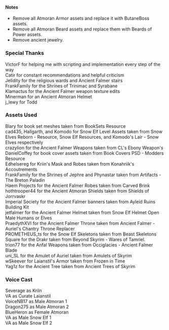 #### Notes

- Remove all Atmoran Armor assets and replace it with ButaneBoss assets.
- Remove all Atmoran Beard assets and replace them with Beards of Power assets.
- Remove ancient jewelry.

### Special Thanks

VictorF for helping me with scripting and implementation every step of the way\
Catir for constant recommendations and helpful criticism\
Jelidity for the religious wards and Ancient Falmer stairs\
FrankFamily for the Shrines of Trinimac and Syrabane\
Klamactus for the Ancient Falmer weapon texture edits\
Minerman for an Ancient Atmoran Helmet\
j_lewy for Todd

### Assets Used

Blary for book set meshes taken from BookSets Resource\
cad435, Hallgarth, and Komodo for Snow Elf Level Assets taken from Snow Elves Reborn - Resource, Snow Elf Resources, and Komodo's Lair - Snow Elves respectively\
crazylion for the Ancient Falmer Weapons taken from CL's Ebony Weapon's\
DanielCoffey for book cover assets taken from Book Covers PSD - Modders Resource\
Edhelsereg for Kriin's Mask and Robes taken from Konahriik's Accoutrements\
FrankFamily for the Shrines of Jephre and Phynastar taken from Artifacts - The Breton Paladin\
Haem Projects for the Ancient Falmer Robes taken from Carved Brink\
hothtrooper44 for the Ancient Atmoran Shields taken from Shields of Jorrvaskr\
Imperial Society for the Ancient Falmer banners taken from Ayleid Ruins Building Kit\
jetfalmer for the Ancient Falmer Helmet taken from Snow Elf Helmet Open Male Humans or Elves\
PraedythXVI for the Ancient Falmer Throne taken from Ancient Falmer - Auriel's Chantry Throne Replacer\
PROMETHEUS_ts for the Snow Elf Skeletons taken from Beast Skeletons\
Square for the Drakr taken from Beyond Skyrim - Wares of Tamriel.\
trion77 for the Anfal Weapons taken from Occiglacies - Ancient Falmer Blade\
uni_SL for the Amulet of Auriel taken from Amulets of Skyrim\
wSkeever for Laianstil's Armor taken from Frozen in Time\
Yag1z for the Ancient Tree taken from Ancient Trees of Skyrim

### Voice Cast

Severage as Kriin\
VA as Curate Laianstil\
VoiceNB17 as Male Atmoran 1\
Dragon275 as Male Atmoran 2\
BlueHeron as Female Atmoran\
VA as Male Snow Elf 1\
VA as Male Snow Elf 2

